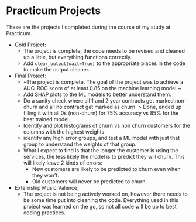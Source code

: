 # Practicum Projects

These are the projects I completed during the course of my study at Practicum.

*   Gold Project:
    *   The project is complete, the code needs to be revised and cleaned up a little, but everything functions correctly.
    *   Add `clear_output(wait=True)` to the appropriate places in the code to make the output cleaner.
*   Final Project:
    *   ~The project is complete. The goal of the project was to achieve a AUC-ROC score of at least 0.85 on the machine learning model.~
    *   Add SHAP plots to the ML models to better understand them. 
    *   Do a sanity check where all 1 and 2 year contracts get marked non-churn and all no contract get marked as churn. > Done, ended up filling it with all 0s (non-churn) for 75% accuracy vs 85% for the best trained model. 
    *   Identify and plot histograms of churn vs non churn customers for the columns with the highest weights. 
    *   identify any high error groups, and test a ML model with just that group to understand the weights of that group. 
    *   What I expect to find is that the longer the customer is using the services, the less likely the model is to predict they will churn. This will likely leave 2 kinds of errors:
        *   New customers are likely to be predicted to churn even when they won't.
        *   Old customers will never be predicted to churn.
*   Externship Music Valence;
    *   The project is not being actively worked on, however there needs to be some time put into cleaning the code. Everything used in this project was learned on the go, so not all code will be up to best coding practices.
